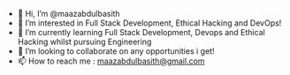 - 👋 Hi, I’m @maazabdulbasith
- 👀 I’m interested in Full Stack Development, Ethical Hacking and DevOps!
- 🌱 I’m currently learning Full Stack Development, Devops and Ethical Hacking whilst pursuing Engineering 
- 💞️ I’m looking to collaborate on any opportunities i get!
- 📫 How to reach me : maazabdulbasith@gmail.com

<!---
maazabdulbasith/maazabdulbasith is a ✨ special ✨ repository because its `README.md` (this file) appears on your GitHub profile.
You can click the Preview link to take a look at your changes.
--->

